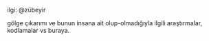 ilgi: @zübeyir

gölge çıkarımı ve bunun insana ait olup-olmadığıyla ilgili araştırmalar, kodlamalar vs buraya.
